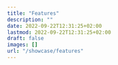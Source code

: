 ```yaml
---
title: "Features"
description: ""
date: 2022-09-22T12:31:25+02:00
lastmod: 2022-09-22T12:31:25+02:00
draft: false
images: []
url: "/showcase/features"
---
```

